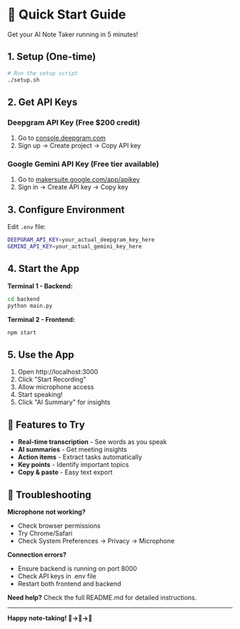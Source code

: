 # 🚀 Quick Start Guide

Get your AI Note Taker running in 5 minutes!

## 1. Setup (One-time)

```bash
# Run the setup script
./setup.sh
```

## 2. Get API Keys

### Deepgram API Key (Free $200 credit)
1. Go to [console.deepgram.com](https://console.deepgram.com/)
2. Sign up → Create project → Copy API key

### Google Gemini API Key (Free tier available)
1. Go to [makersuite.google.com/app/apikey](https://makersuite.google.com/app/apikey)
2. Sign in → Create API key → Copy key

## 3. Configure Environment

Edit `.env` file:
```bash
DEEPGRAM_API_KEY=your_actual_deepgram_key_here
GEMINI_API_KEY=your_actual_gemini_key_here
```

## 4. Start the App

**Terminal 1 - Backend:**
```bash
cd backend
python main.py
```

**Terminal 2 - Frontend:**
```bash
npm start
```

## 5. Use the App

1. Open http://localhost:3000
2. Click "Start Recording"
3. Allow microphone access
4. Start speaking!
5. Click "AI Summary" for insights

## 🎯 Features to Try

- **Real-time transcription** - See words as you speak
- **AI summaries** - Get meeting insights
- **Action items** - Extract tasks automatically
- **Key points** - Identify important topics
- **Copy & paste** - Easy text export

## 🔧 Troubleshooting

**Microphone not working?**
- Check browser permissions
- Try Chrome/Safari
- Check System Preferences → Privacy → Microphone

**Connection errors?**
- Ensure backend is running on port 8000
- Check API keys in .env file
- Restart both frontend and backend

**Need help?** Check the full README.md for detailed instructions.

---

**Happy note-taking! 🎤→📝→🤖** 